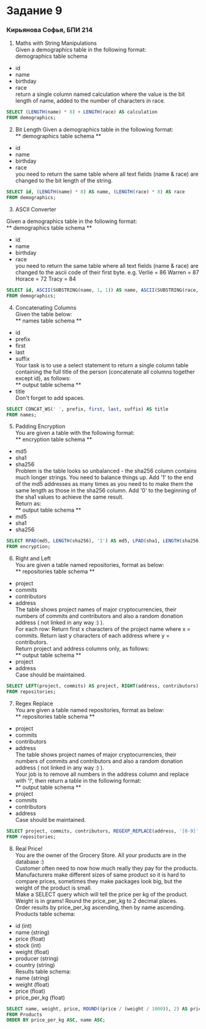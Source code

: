 # Задание 9

### Кирьянова Софья, БПИ 214

1. Maths with String Manipulations  
Given a demographics table in the following format:  
demographics table schema  
* id  
* name  
* birthday  
* race  
return a single column named calculation where the value is the bit length of name, added to the number of characters in race.  

```sql
SELECT (LENGTH(name) * 8) + LENGTH(race) AS calculation
FROM demographics;
```

2. Bit Length
Given a demographics table in the following format:  
** demographics table schema **  
* id  
* name  
* birthday  
* race  
you need to return the same table where all text fields (name & race) are changed to the bit length of the string.

```sql
SELECT id, (LENGTH(name) * 8) AS name, (LENGTH(race) * 8) AS race
FROM demographics;
```

3. ASCII Converter

Given a demographics table in the following format:  
** demographics table schema **  
* id  
* name  
* birthday  
* race  
you need to return the same table where all text fields (name & race) are changed to the ascii code of their first byte.
e.g. Verlie = 86 Warren = 87 Horace = 72 Tracy = 84  

```sql
SELECT id, ASCII(SUBSTRING(name, 1, 1)) AS name, ASCII(SUBSTRING(race, 1, 1)) AS race
FROM demographics;
```
4. Concatenating Columns  
Given the table below:  
** names table schema **  
* id  
* prefix  
* first  
* last  
* suffix  
Your task is to use a select statement to return a single column table containing the full title of the person (concatenate all columns together except id), as follows:  
** output table schema **  
* title  
Don't forget to add spaces.
```sql
SELECT CONCAT_WS(' ', prefix, first, last, suffix) AS title
FROM names;
```
5. Padding Encryption  
You are given a table with the following format:  
** encryption table schema **  
* md5  
* sha1  
* sha256  
Problem is the table looks so unbalanced - the sha256 column contains much longer strings. You need to balance things up. Add '1' to the end of the md5 addresses as many times as you need to to make them the same length as those in the sha256 column. Add '0' to the beginning of the sha1 values to achieve the same result.  
Return as:  
** output table schema **  
* md5   
* sha1  
* sha256

```sql
SELECT RPAD(md5, LENGTH(sha256), '1') AS md5, LPAD(sha1, LENGTH(sha256), '0') AS sha1, sha256
FROM encryption;
```
6. Right and Left  
You are given a table named repositories, format as below:  
** repositories table schema **  
* project  
* commits  
* contributors  
* address  
The table shows project names of major cryptocurrencies, their numbers of commits and contributors and also a random donation address ( not linked in any way :) ).  
For each row: Return first x characters of the project name where x = commits. Return last y characters of each address where y = contributors.  
Return project and address columns only, as follows:  
** output table schema **  
* project  
* address  
Case should be maintained.

```sql
SELECT LEFT(project, commits) AS project, RIGHT(address, contributors) AS address
FROM repositories;
```

7. Regex Replace  
You are given a table named repositories, format as below:  
** repositories table schema **  
* project  
* commits  
* contributors  
* address  
The table shows project names of major cryptocurrencies, their numbers of commits and contributors and also a random donation address ( not linked in any way :) ).  
Your job is to remove all numbers in the address column and replace with '!', then return a table in the following format:  
** output table schema **  
* project  
* commits  
* contributors  
* address  
Case should be maintained.

```sql
SELECT project, commits, contributors, REGEXP_REPLACE(address, '[0-9]', '!') AS address
FROM repositories;
```
8. Real Price!  
You are the owner of the Grocery Store. All your products are in the database :)  
Customer often need to now how much really they pay for the products. Manufacturers make different sizes of same product so it is hard to compare prices, sometimes they make packages look big, but the weight of the product is small.   
Make a SELECT query which will tell the price per kg of the product.  
Weight is in grams! Round the price_per_kg to 2 decimal places.  
Order results by price_per_kg ascending, then by name ascending.  
Products table schema:  
* id (int)  
* name (string)  
* price (float)  
* stock (int)  
* weight (float)  
* producer (string)  
* country (string)  
Results table schema:  
* name (string)  
* weight (float)  
* price (float)  
* price_per_kg (float)

```sql
SELECT name, weight, price, ROUND((price / (weight / 1000)), 2) AS price_per_kg
FROM Products
ORDER BY price_per_kg ASC, name ASC;
```








